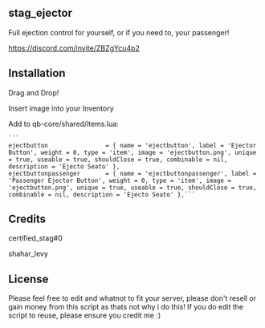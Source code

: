 ## stag_ejector
Full ejection control for yourself, or if you need to, your passenger!

https://discord.com/invite/ZBZgYcu4p2

## Installation
Drag and Drop!

Insert image into your Inventory

Add to qb-core/shared/items.lua:

    ```
    ejectbutton                = { name = 'ejectbutton', label = 'Ejector Button', weight = 0, type = 'item', image = 'ejectbutton.png', unique = true, useable = true, shouldClose = true, combinable = nil, description = 'Ejecto Seato' },
    ejectbuttonpassenger       = { name = 'ejectbuttonpassenger', label = 'Passenger Ejector Button', weight = 0, type = 'item', image = 'ejectbutton.png', unique = true, useable = true, shouldClose = true, combinable = nil, description = 'Ejecto Seato' },```

 
## Credits
certified_stag#0

shahar_levy

## License
Please feel free to edit and whatnot to fit your server, please don't resell or gain money from this script as thats not why i do this!
If you do edit the script to reuse, please ensure you credit me :)
